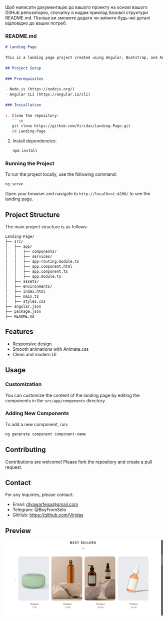 Щоб написати документацію до вашого проекту на основі вашого GitHub репозиторію, спочатку я надам приклад базової структури README.md. Пізніше ви зможете додати чи змінити будь-які деталі відповідно до ваших потреб.

### README.md

```markdown
# Landing Page

This is a landing page project created using Angular, Bootstrap, and Animate.css.

## Project Setup

### Prerequisites

- Node.js (https://nodejs.org/)
- Angular CLI (https://angular.io/cli)

### Installation

1. Clone the repository:
   ```sh
   git clone https://github.com/Viridas/Landing-Page.git
   cd Landing-Page
   ```

2. Install dependencies:
   ```sh
   npm install
   ```

### Running the Project

To run the project locally, use the following command:
```sh
ng serve
```

Open your browser and navigate to `http://localhost:4200/` to see the landing page.

## Project Structure

The main project structure is as follows:

```
Landing-Page/
├── src/
│   ├── app/
│   │   ├── components/
│   │   ├── services/
│   │   ├── app-routing.module.ts
│   │   ├── app.component.html
│   │   ├── app.component.ts
│   │   ├── app.module.ts
│   ├── assets/
│   ├── environments/
│   ├── index.html
│   ├── main.ts
│   ├── styles.css
├── angular.json
├── package.json
├── README.md
```

## Features

- Responsive design
- Smooth animations with Animate.css
- Clean and modern UI

## Usage

### Customization

You can customize the content of the landing page by editing the components in the `src/app/components` directory.

### Adding New Components

To add a new component, run:
```sh
ng generate component component-name
```

## Contributing

Contributions are welcome! Please fork the repository and create a pull request.


## Contact

For any inquiries, please contact:

- Email: dlyawarfeisa@gmail.com
- Telegram: @BoyFromSelo
- GitHub: https://github.com/Viridas

## Preview

![Landing Page Preview](./src/assets/Photos/Previev.png)

